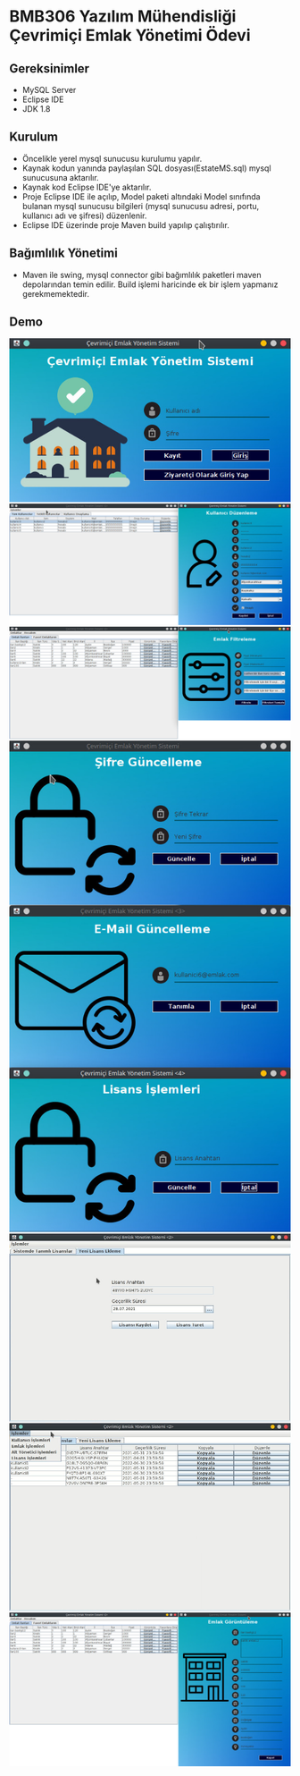 # BMB306 Yazılım Mühendisliği Çevrimiçi Emlak Yönetimi Ödevi

## Gereksinimler
  - MySQL Server
  - Eclipse IDE
  - JDK 1.8
## Kurulum
  - Öncelikle yerel mysql sunucusu kurulumu yapılır.
  - Kaynak kodun yanında paylaşılan SQL dosyası(EstateMS.sql) mysql sunucusuna aktarılır.
  - Kaynak kod Eclipse IDE'ye aktarılır.
  - Proje Eclipse IDE ile açılıp, Model paketi altındaki Model sınıfında bulanan mysql sunucusu bilgileri (mysql sunucusu adresi, portu, kullanıcı adı ve şifresi) düzenlenir.
  - Eclipse IDE üzerinde proje Maven build yapılıp çalıştırılır.
## Bağımlılık Yönetimi
  - Maven ile swing, mysql connector gibi bağımlılık paketleri maven depolarından temin edilir. Build işlemi haricinde ek bir işlem yapmanız gerekmemektedir.
## Demo
![alt text](./assets/img/1.jpg)
![alt text](./assets/img/2.jpg)
![alt text](./assets/img/3.jpg)
![alt text](./assets/img/4.jpg)
![alt text](./assets/img/5.jpg)
![alt text](./assets/img/6.jpg)
![alt text](./assets/img/7.jpg)
